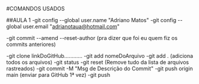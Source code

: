 #COMANDOS USADOS

##AULA 1
-git config --global user.name "Adriano Matos"
-git config --global user.email "adrianotaua@hotmail.com"

-git commit --amend --reset-author
(pra dizer que foi eu quem fiz os commits anteriores)

-git clone linkDoGitHub............
-git add nomeDoArquivo
-git add . (adiciona todos os arquivos)
-git status
-git reset (Remove tudo da lista de arquivos rastreados)
-git commit -M "Msg de Descrição do Commit"
-git push origin main (enviar para GitHub 1ª vez)
-git push 
